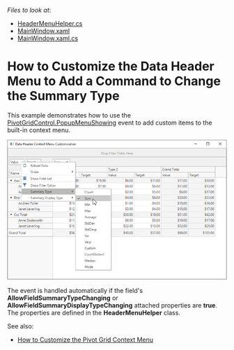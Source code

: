 <!-- default file list -->
*Files to look at*:

* [HeaderMenuHelper.cs](./CS/HeaderMenuCustomizationExample/HeaderMenuHelper.cs)
* [MainWindow.xaml](./CS/HeaderMenuCustomizationExample/MainWindow.xaml)
* [MainWindow.xaml.cs](./CS/HeaderMenuCustomizationExample/MainWindow.xaml.cs)
<!-- default file list end -->
# How to Customize the Data Header Menu to Add a Command to Change the Summary Type


This example demonstrates how to use the [PivotGridControl.PopupMenuShowing](https://docs.devexpress.com/WPF/DevExpress.Xpf.PivotGrid.PivotGridControl.PopupMenuShowing) event to add custom items to the built-in context menu. 

![screenshot](/images/screenshot.png)

The event is handled automatically if the field's **AllowFieldSummaryTypeChanging** or  **AllowFieldSummaryDisplayTypeChanging** attached properties are **true**. The properties are defined in the **HeaderMenuHelper** class. 

See also:

* [How to Customize the Pivot Grid Context Menu](https://github.com/DevExpress-Examples/how-to-create-a-context-menu-for-field-values-e2205)
